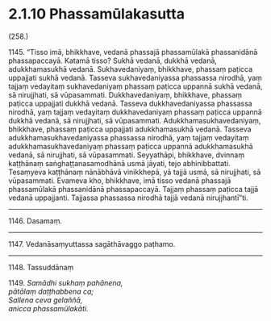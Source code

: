 

# 2.1.10 Phassamūlakasutta




(258.)

1145\. “Tisso imā, bhikkhave, vedanā phassajā phassamūlakā phassanidānā phassapaccayā. Katamā tisso? Sukhā vedanā, dukkhā vedanā, adukkhamasukhā vedanā. Sukhavedaniyaṃ, bhikkhave, phassaṃ paṭicca uppajjati sukhā vedanā. Tasseva sukhavedaniyassa phassassa nirodhā, yaṃ tajjaṃ vedayitaṃ sukhavedaniyaṃ phassaṃ paṭicca uppannā sukhā vedanā, sā nirujjhati, sā vūpasammati. Dukkhavedaniyaṃ, bhikkhave, phassaṃ paṭicca uppajjati dukkhā vedanā. Tasseva dukkhavedaniyassa phassassa nirodhā, yaṃ tajjaṃ vedayitaṃ dukkhavedaniyaṃ phassaṃ paṭicca uppannā dukkhā vedanā, sā nirujjhati, sā vūpasammati. Adukkhamasukhavedaniyaṃ, bhikkhave, phassaṃ paṭicca uppajjati adukkhamasukhā vedanā. Tasseva adukkhamasukhavedaniyassa phassassa nirodhā, yaṃ tajjaṃ vedayitaṃ adukkhamasukhavedaniyaṃ phassaṃ paṭicca uppannā adukkhamasukhā vedanā, sā nirujjhati, sā vūpasammati. Seyyathāpi, bhikkhave, dvinnaṃ kaṭṭhānaṃ saṅghaṭṭanasamodhānā usmā jāyati, tejo abhinibbattati. Tesaṃyeva kaṭṭhānaṃ nānābhāvā vinikkhepā, yā tajjā usmā, sā nirujjhati, sā vūpasammati. Evameva kho, bhikkhave, imā tisso vedanā phassajā phassamūlakā phassanidānā phassapaccayā. Tajjaṃ phassaṃ paṭicca tajjā vedanā uppajjanti. Tajjassa phassassa nirodhā tajjā vedanā nirujjhantī”ti.

---

1146\. Dasamaṃ.



---

1147\. Vedanāsaṃyuttassa sagāthāvaggo paṭhamo.



---

1148\. Tassuddānaṃ



1149\. _Samādhi sukhaṃ pahānena,_  
_pātālaṃ daṭṭhabbena ca;_  
_Sallena ceva gelaññā,_  
_anicca phassamūlakāti._  




